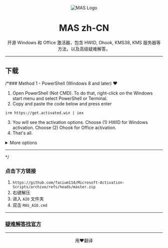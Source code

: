 <p align="center"><img src="https://massgrave.dev/img/logo_small.png" alt="MAS Logo"></p>

<h1 align="center">MAS zh-CN</h1>

<p align="center">开源 Windows 和 Office 激活器，包含 HWID, Ohook, KMS38, KMS 服务器等方法，以及高级疑难解答。</p>

<hr>
  
## 下载

/*### Method 1 - PowerShell (Windows 8 and later) ❤️

1.   Open PowerShell (Not CMD). To do that, right-click on the Windows start menu and select PowerShell or Terminal.
2.   Copy and paste the code below and press enter  
```
irm https://get.activated.win | iex
```
3.   You will see the activation options. Choose (1) HWID for Windows activation. Choose (2) Ohook for Office activation.
4.   That's all.

<details>
  <summary>More options</summary>

- Alternatively, you can use the following (It will be deprecated in the future.)
```
irm https://massgrave.dev/get | iex
```
- The URL `get.activated.win` might be blocked by some DNS services because it is a new domain.

</details>

---
*/
### 点击下方链接 
1.    `https://github.com/facium114/Microsoft-Activation-Scripts/archive/refs/heads/master.zip`
2.   右键解压
3.   进入 `AIO` 文件夹
4.   双击 `MAS_AIO.cmd`


---


### [疑难解答找官方](https://massgrave.dev/troubleshoot)


---

<p align="center">用❤️翻译</p>
